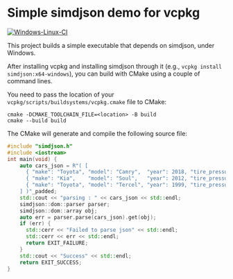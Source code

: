 # Simple simdjson demo for vcpkg
[![Windows-Linux-CI](https://github.com/simdjson/simdjson-vcpkg/actions/workflows/ci.yml/badge.svg)](https://github.com/simdjson/simdjson-vcpkg/actions/workflows/ci.yml)

This project builds a simple executable that
depends on simdjson, under Windows. 

After installing vcpkg and installing
simdjson through it (e.g., `vcpkg install simdjson:x64-windows`), you can build with CMake using a couple of command lines.

You need to pass the location of your `vcpkg/scripts/buildsystems/vcpkg.cmake`  file to CMake:

```
cmake -DCMAKE_TOOLCHAIN_FILE=<location> -B build
cmake --build build
```

The CMake will generate and compile the following source file:

```C++
#include "simdjson.h"
#include <iostream>
int main(void) {
    auto cars_json = R"( [
      { "make": "Toyota", "model": "Camry",  "year": 2018, "tire_pressure": [ 40.1, 39.9, 37.7, 40.4 ] },
      { "make": "Kia",    "model": "Soul",   "year": 2012, "tire_pressure": [ 30.1, 31.0, 28.6, 28.7 ] },
      { "make": "Toyota", "model": "Tercel", "year": 1999, "tire_pressure": [ 29.8, 30.0, 30.2, 30.5 ] }
    ] )"_padded;
    std::cout << "parsing : " << cars_json << std::endl;
    simdjson::dom::parser parser;
    simdjson::dom::array obj;
    auto err = parser.parse(cars_json).get(obj);
    if (err) {
      std::cerr << "Failed to parse json" << std::endl;
      std::cerr << err << std::endl;
      return EXIT_FAILURE;
    }
    std::cout << "Success" << std::endl;
    return EXIT_SUCCESS;
}
```

